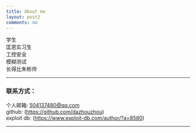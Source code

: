 ```yaml
---
title: About me
layout: post2
comments: no
---
```


学生      
匡恩实习生        
工控安全  	   
模糊测试       
长得比朱彬帅        

----

### 联系方式：        

个人邮箱: [504137480@qq.com](mailto:504137480@qq.com)   
github: (https://github.com/dazhouzhou)      
exploit db: (https://www.exploit-db.com/author/?a=8580)   

----

